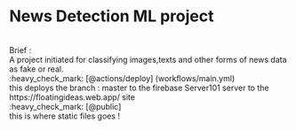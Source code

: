 # News Detection ML project 
</br>
Brief : 
</br>
A project initiated for classifying images,texts and other forms of news data as fake or real.
</br>
:heavy_check_mark: [@actions/deploy] (workflows/main.yml)
</br>
this deploys the branch : master to the firebase Server101 server to the https://floatingideas.web.app/ site 
</br>
:heavy_check_mark: [@public]
</br>
this is where static files goes ! 

